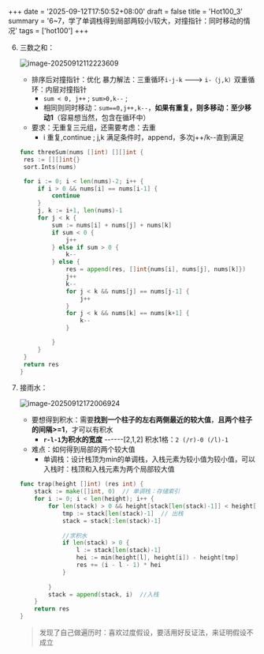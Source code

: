 +++
date = '2025-09-12T17:50:52+08:00'
draft = false
title = 'Hot100_3'
summary = '6~7，学了单调栈得到局部两较小/较大，对撞指针：同时移动的情况'
tags = ['hot100']
+++

6. 三数之和：

   ![image-20250912112223609](./assets/image-20250912112223609.png)

   - 排序后对撞指针：优化 暴力解法：三重循环`i-j-k`  ---> `i-（j,k）`双重循环：内层对撞指针
     - `sum < 0, j++` ;  `sum>0,k--` ; 
     - 相同则同时移动：`sum==0,j++,k--`，**如果有重复，则多移动：至少移动1**（容易想当然，包含在循环中）
   - 要求：无重复三元组，还需要考虑：去重
     - i 重复,continue ; j,k 满足条件时，append，多次j++/k--直到满足

   ```go
   func threeSum(nums []int) [][]int {
   	res := [][]int{}
   	sort.Ints(nums)
   
   	for i := 0; i < len(nums)-2; i++ {
   		if i > 0 && nums[i] == nums[i-1] {
   			continue
   		}
   		j, k := i+1, len(nums)-1
   		for j < k {
   			sum := nums[i] + nums[j] + nums[k]
   			if sum < 0 {
   				j++
   			} else if sum > 0 {
   				k--
   			} else {
   				res = append(res, []int{nums[i], nums[j], nums[k]})
   				j++
   				k--
   				for j < k && nums[j] == nums[j-1] {
   					j++
   				}
   				for j < k && nums[k] == nums[k+1] {
   					k--
   				}
   
   			}
   		}
   	}
   	return res
   }
   ```

   

7. 接雨水：

   ![image-20250912172006924](./assets/image-20250912172006924.png)

   - 要想得到积水：需要**找到一个柱子的左右两侧最近的较大值**，**且两个柱子的间隔>=1**，才可以有积水	
     - **`r-l-1`为积水的宽度** ------[2,1,2] 积水1格：`2 (/r)-0 (/l)-1`
   - 难点：如何得到局部的两个较大值
     - 单调栈：设计栈顶为min的单调栈，入栈元素为较小值为较小值，可以入栈时：栈顶和入栈元素为两个局部较大值

   ```go
   func trap(height []int) (res int) {
       stack := make([]int, 0)  // 单调栈：存储索引
       for i := 0; i < len(height); i++ {
           for len(stack) > 0 && height[stack[len(stack)-1]] < height[i] {  //栈顶为较小值，才入栈：维护递增栈，得到两个局部较大值
               tmp := stack[len(stack)-1]  // 出栈
               stack = stack[:len(stack)-1]  
               
               //求积水
               if len(stack) > 0 {  
                   l := stack[len(stack)-1]  
                   hei := min(height[l], height[i]) - height[tmp] 
                   res += (i - l - 1) * hei  
               }
           
           }
           stack = append(stack, i)  //入栈
       }
       return res
   }
   ```

   > 发现了自己做遍历时：喜欢过度假设，要活用好反证法，来证明假设不成立

